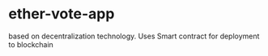 # ether-vote-app
based on decentralization technology. Uses Smart contract for deployment to blockchain

